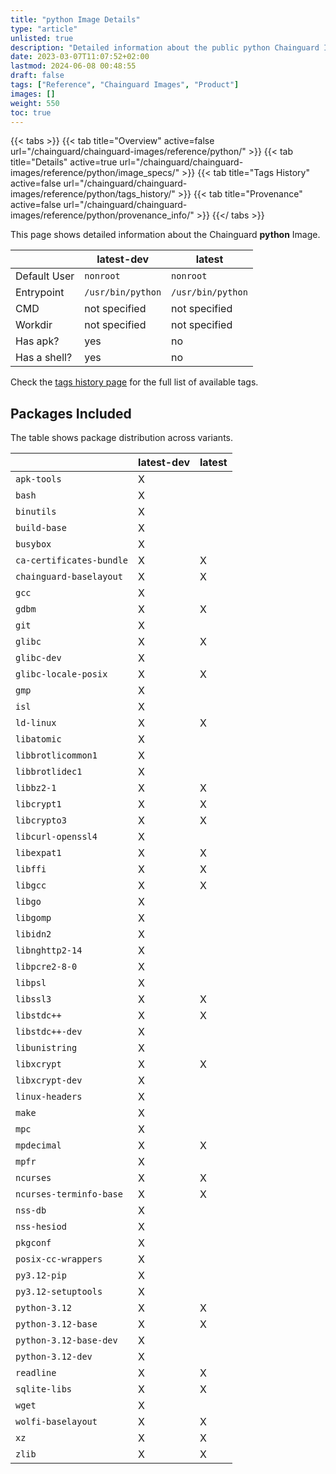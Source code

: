 ```yaml
---
title: "python Image Details"
type: "article"
unlisted: true
description: "Detailed information about the public python Chainguard Image."
date: 2023-03-07T11:07:52+02:00
lastmod: 2024-06-08 00:48:55
draft: false
tags: ["Reference", "Chainguard Images", "Product"]
images: []
weight: 550
toc: true
---
```


{{< tabs >}}
{{< tab title="Overview" active=false url="/chainguard/chainguard-images/reference/python/" >}}
{{< tab title="Details" active=true url="/chainguard/chainguard-images/reference/python/image_specs/" >}}
{{< tab title="Tags History" active=false url="/chainguard/chainguard-images/reference/python/tags_history/" >}}
{{< tab title="Provenance" active=false url="/chainguard/chainguard-images/reference/python/provenance_info/" >}}
{{</ tabs >}}

This page shows detailed information about the Chainguard **python** Image.

|              | latest-dev        | latest            |
|--------------|-------------------|-------------------|
| Default User | `nonroot`         | `nonroot`         |
| Entrypoint   | `/usr/bin/python` | `/usr/bin/python` |
| CMD          | not specified     | not specified     |
| Workdir      | not specified     | not specified     |
| Has apk?     | yes               | no                |
| Has a shell? | yes               | no                |

Check the [tags history page](/chainguard/chainguard-images/reference/python/tags_history/) for the full list of available tags.

## Packages Included
The table shows package distribution across variants.

|                          | latest-dev | latest |
|--------------------------|------------|--------|
| `apk-tools`              | X          |        |
| `bash`                   | X          |        |
| `binutils`               | X          |        |
| `build-base`             | X          |        |
| `busybox`                | X          |        |
| `ca-certificates-bundle` | X          | X      |
| `chainguard-baselayout`  | X          | X      |
| `gcc`                    | X          |        |
| `gdbm`                   | X          | X      |
| `git`                    | X          |        |
| `glibc`                  | X          | X      |
| `glibc-dev`              | X          |        |
| `glibc-locale-posix`     | X          | X      |
| `gmp`                    | X          |        |
| `isl`                    | X          |        |
| `ld-linux`               | X          | X      |
| `libatomic`              | X          |        |
| `libbrotlicommon1`       | X          |        |
| `libbrotlidec1`          | X          |        |
| `libbz2-1`               | X          | X      |
| `libcrypt1`              | X          | X      |
| `libcrypto3`             | X          | X      |
| `libcurl-openssl4`       | X          |        |
| `libexpat1`              | X          | X      |
| `libffi`                 | X          | X      |
| `libgcc`                 | X          | X      |
| `libgo`                  | X          |        |
| `libgomp`                | X          |        |
| `libidn2`                | X          |        |
| `libnghttp2-14`          | X          |        |
| `libpcre2-8-0`           | X          |        |
| `libpsl`                 | X          |        |
| `libssl3`                | X          | X      |
| `libstdc++`              | X          | X      |
| `libstdc++-dev`          | X          |        |
| `libunistring`           | X          |        |
| `libxcrypt`              | X          | X      |
| `libxcrypt-dev`          | X          |        |
| `linux-headers`          | X          |        |
| `make`                   | X          |        |
| `mpc`                    | X          |        |
| `mpdecimal`              | X          | X      |
| `mpfr`                   | X          |        |
| `ncurses`                | X          | X      |
| `ncurses-terminfo-base`  | X          | X      |
| `nss-db`                 | X          |        |
| `nss-hesiod`             | X          |        |
| `pkgconf`                | X          |        |
| `posix-cc-wrappers`      | X          |        |
| `py3.12-pip`             | X          |        |
| `py3.12-setuptools`      | X          |        |
| `python-3.12`            | X          | X      |
| `python-3.12-base`       | X          | X      |
| `python-3.12-base-dev`   | X          |        |
| `python-3.12-dev`        | X          |        |
| `readline`               | X          | X      |
| `sqlite-libs`            | X          | X      |
| `wget`                   | X          |        |
| `wolfi-baselayout`       | X          | X      |
| `xz`                     | X          | X      |
| `zlib`                   | X          | X      |

